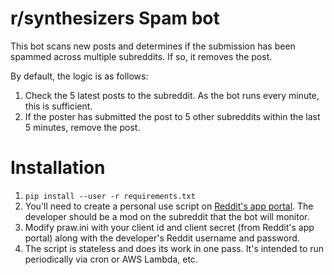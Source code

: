 # r/synthesizers Spam bot

This bot scans new posts and determines if the submission has been spammed across multiple subreddits. If so, it removes the post.

By default, the logic is as follows:

1. Check the 5 latest posts to the subreddit. As the bot runs every minute, this is sufficient. 
2. If the poster has submitted the post to 5 other subreddits within the last 5 minutes, remove the post.

# Installation

1. `pip install --user -r requirements.txt`
2. You'll need to create a personal use script on [Reddit's app portal](https://ssl.reddit.com/prefs/apps/). The developer should be a mod on the subreddit that the bot will monitor.
3. Modify praw.ini with your client id and client secret (from Reddit's app portal) along with the developer's Reddit username and password.
4. The script is stateless and does its work in one pass. It's intended to run periodically via cron or AWS Lambda, etc.
